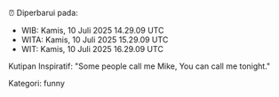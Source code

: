 ⏰ Diperbarui pada:
- WIB: Kamis, 10 Juli 2025 14.29.09 UTC
- WITA: Kamis, 10 Juli 2025 15.29.09 UTC
- WIT: Kamis, 10 Juli 2025 16.29.09 UTC

Kutipan Inspiratif:
"Some people call me Mike, You can call me tonight."


Kategori: funny


